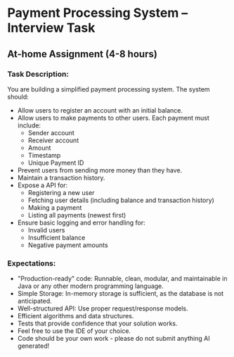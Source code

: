 # Payment Processing System – Interview Task

## At-home Assignment (4-8 hours)

### Task Description:

You are building a simplified payment processing system. The system should:
- Allow users to register an account with an initial balance.
- Allow users to make payments to other users. Each payment must include:
  - Sender account
  - Receiver account 
  - Amount 
  - Timestamp 
  - Unique Payment ID
- Prevent users from sending more money than they have. 
- Maintain a transaction history. 
- Expose a API for:
  - Registering a new user 
  - Fetching user details (including balance and transaction history)
  - Making a payment 
  - Listing all payments (newest first)
- Ensure basic logging and error handling for:
  - Invalid users 
  - Insufficient balance 
  - Negative payment amounts

### Expectations:

- "Production-ready" code: Runnable, clean, modular, and maintainable in Java or any other modern programming language. 
- Simple Storage: In-memory storage is sufficient, as the database is not anticipated. 
- Well-structured API: Use proper request/response models. 
- Efficient algorithms and data structures. 
- Tests that provide confidence that your solution works. 
- Feel free to use the IDE of your choice. 
- Code should be your own work - please do not submit anything AI generated!
